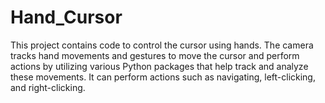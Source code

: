 # Hand_Cursor
This project contains code to control the cursor using hands.
<be>
The camera tracks hand movements and gestures to move the cursor and perform actions by utilizing various Python packages that help track and analyze these movements. It can perform actions such as navigating, left-clicking, and right-clicking.
